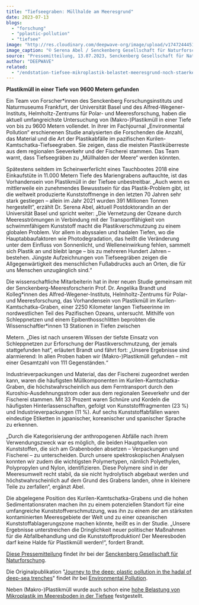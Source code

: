 ```yaml
---
title: "Tiefseegraben: Müllhalde am Meeresgrund"
date: 2023-07-13
blogs: 
  - "forschung"
  - "pplastic-pollution"
  - "tiefsee"
image: "http://res.cloudinary.com/deepwave-org/image/upload/v1747244451/deepwave.org/ramen.jpg"
image_caption: "© Serena Abel / Senckenberg Gesellschaft für Naturforschung"
source: "Pressemitteilung, 13.07.2023, Senckenberg Gesellschaft für Naturforschung"
author: "DEEPWAVE"
related: 
  - "/endstation-tiefsee-mikroplastik-belastet-meeresgrund-noch-staerker-als-angenommen/"
---
```


**Plastikmüll in einer Tiefe von 9600 Metern gefunden**

Ein Team von Forscher\*innen des Senckenberg Forschungsinstituts und Naturmuseums Frankfurt, der Universität Basel und des Alfred-Wegener-Instituts, Helmholtz-Zentrums für Polar- und Meeresforschung, haben die aktuell umfangreichste Untersuchung von (Makro-)Plastikmüll in einer Tiefe von bis zu 9600 Metern vollendet. In ihrer im Fachjournal „Environmental Pollution“ erschienenen Studie analysierten die Forschenden die Anzahl, das Material und die Art der Plastikabfälle im pazifischen Kurilen-Kamtschatka-Tiefseegraben. Sie zeigen, dass die meisten Plastiküberreste aus dem regionalen Seeverkehr und der Fischerei stammen. Das Team warnt, dass Tiefseegräben zu „Müllhalden der Meere“ werden könnten.

Spätestens seitdem im Scheinwerferlicht eines Tauchbootes 2018 eine Einkaufstüte in 11.000 Metern Tiefe des Mariengrabens auftauchte, ist das Vorhandensein von Plastikmüll in der Tiefsee unbestreitbar. „Auch wenn es mittlerweile ein zunehmendes Bewusstsein für das Plastik-Problem gibt, ist die weltweit produzierte Kunststoffmenge in den letzten 70 Jahren sehr stark gestiegen – allein im Jahr 2021 wurden 391 Millionen Tonnen hergestellt“, erzählt Dr. Serena Abel, aktuell Postdoktorandin an der Universität Basel und spricht weiter: „Die Vernetzung der Ozeane durch Meeresströmungen in Verbindung mit der Transportfähigkeit von schwimmfähigem Kunststoff macht die Plastikverschmutzung zu einem globalen Problem. Vor allem in abyssalen und hadalen Tiefen, wo die Hauptabbaufaktoren wie Photodegradation, das heißt die Veränderung unter dem Einfluss von Sonnenlicht, und Welleneinwirkung fehlen, sammelt sich Plastik an und bleibt lange – bis zu mehreren Hundert Jahren – bestehen. Jüngste Aufzeichnungen von Tiefseegräben zeigen die Allgegenwärtigkeit des menschlichen Fußabdrucks auch an Orten, die für uns Menschen unzugänglich sind.“

Die wissenschaftliche Mitarbeiterin hat in ihrer neuen Studie gemeinsam mit der Senckenberg-Meeresforscherin Prof. Dr. Angelika Brandt und Kolleg\*innen des Alfred-Wegener-Instituts, Helmholtz-Zentrums für Polar- und Meeresforschung, das Vorhandensein von Plastikmüll im Kurilen-Kamtschatka-Graben, einer 2250 Kilometer langen Tiefseerinne im nordwestlichen Teil des Pazifischen Ozeans, untersucht. Mithilfe von Schleppnetzen und einem Epibenthosschlitten beprobten die Wissenschaftler\*innen 13 Stationen in Tiefen zwischen

Metern. „Dies ist nach unserem Wissen der tiefste Einsatz von Schleppnetzen zur Erforschung der Plastikverschmutzung, der jemals stattgefunden hat“, erläutert Brandt und fährt fort: „Unsere Ergebnisse sind alarmierend: In allen Proben haben wir (Makro-)Plastikmüll gefunden – mit einer Gesamtzahl von 111 Gegenständen.“

Industrieverpackungen und Material, das der Fischerei zugeordnet werden kann, waren die häufigsten Müllkomponenten im Kurilen-Kamtschatka-Graben, die höchstwahrscheinlich aus dem Ferntransport durch den Kuroshio-Ausdehnungsstrom oder aus dem regionalen Seeverkehr und der Fischerei stammen. Mit 33 Prozent waren Schnüre und Kordeln die häufigsten Hinterlassenschaften, gefolgt von Kunststofffragmenten (23 %) und Industrieverpackungen (11 %). Auf sechs Kunststoffabfällen waren eindeutige Etiketten in japanischer, koreanischer und spanischer Sprache zu erkennen.

„Durch die Kategorisierung der anthropogenen Abfälle nach ihrem Verwendungszweck war es möglich, die beiden Hauptquellen von Kunststoffen, die sich am Grabenboden absetzen – Verpackungen und Fischerei – zu unterscheiden. Durch unsere spektroskopischen Analysen konnten wir zudem die wichtigsten Polymertypen, nämlich Polyethylen, Polypropylen und Nylon, identifizieren. Diese Polymere sind in der Meeresumwelt recht stabil, da sie nicht hydrolytisch abgebaut werden und höchstwahrscheinlich auf dem Grund des Grabens landen, ohne in kleinere Teile zu zerfallen“, ergänzt Abel.

Die abgelegene Position des Kurilen-Kamtschatka-Grabens und die hohen Sedimentationsraten machen ihn zu einem potenziellen Standort für eine umfangreiche Kunststoffverschmutzung, was ihn zu einem der am stärksten kontaminierten Meeresgebiete der Welt und zu einer ozeanischen Kunststoffablagerungszone machen könnte, heißt es in der Studie. „Unsere Ergebnisse unterstreichen die Dringlichkeit neuer politischer Maßnahmen für die Abfallbehandlung und die Kunststoffproduktion! Der Meeresboden darf keine Halde für Plastikmüll werden!“, fordert Brandt.

[Diese Pressemitteilung](https://www.senckenberg.de/de/pressemeldungen/tiefseegraben-muellhalde-am-meeresgrund/) findet ihr bei der [Senckenberg Gesellschaft für Naturforschung](https://www.senckenberg.de/de/).

Die Originalpublikation "[Journey to the deep: plastic pollution in the hadal of deep-sea trenches](https://www.sciencedirect.com/science/article/abs/pii/S0269749123010801?via%3Dihub)" findet ihr bei [Environmental Pollution](https://www.sciencedirect.com/journal/environmental-pollution).

Neben (Makro-)Plastikmüll wurde auch schon eine [hohe Belastung von Mikroplastik im Meeresboden in der Tiefsee](https://www.deepwave.org/endstation-tiefsee-mikroplastik-belastet-meeresgrund-noch-staerker-als-angenommen/) festgestellt.
